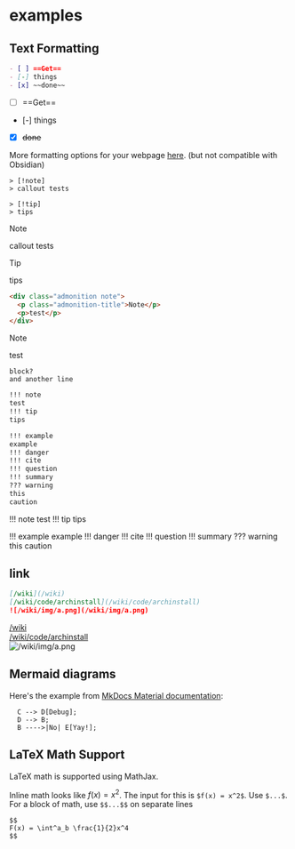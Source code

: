 # examples

## Text Formatting

```md
- [ ] ==Get==
- [-] things
- [x] ~~done~~
```

- [ ] ==Get==
- [-] things
- [x] ~~done~~

More formatting options for your webpage [here](https://squidfunk.github.io/mkdocs-material/reference/formatting/#highlighting-changes). (but not compatible with Obsidian)

```callout
> [!note]
> callout tests

> [!tip]
> tips
```

> [!note]
> callout tests

> [!tip]
> tips

```html
<div class="admonition note">
  <p class="admonition-title">Note</p>
  <p>test</p>
</div>
```

<div class="admonition note">
    <p class="admonition-title">Note</p>
<p>test</p>
</div>

    block?
    and another line

```md
!!! note
test
!!! tip
tips

!!! example
example
!!! danger
!!! cite
!!! question
!!! summary
??? warning
this
caution
```

!!! note
test
!!! tip
tips

!!! example
example
!!! danger
!!! cite
!!! question
!!! summary
??? warning
this
caution

## link

```md
[/wiki](/wiki)  
[/wiki/code/archinstall](/wiki/code/archinstall)  
![/wiki/img/a.png](/wiki/img/a.png)
```

[/wiki](/wiki)  
[/wiki/code/archinstall](/wiki/code/archinstall)  
![/wiki/img/a.png](/wiki/img/a.png)

## Mermaid diagrams

Here's the example from [MkDocs Material documentation](https://squidfunk.github.io/mkdocs-material/reference/diagrams/#using-flowcharts):

```mermaid graph LR A[Start] --> B{Error?}; B -->|Yes| C[Hmm...];
  C --> D[Debug];
  D --> B;
  B ---->|No| E[Yay!];
```

## LaTeX Math Support

LaTeX math is supported using MathJax.

Inline math looks like $f(x) = x^2$. The input for this is `$f(x) = x^2$`. Use `$...$`.  
For a block of math, use `$$...$$` on separate lines

```
$$
F(x) = \int^a_b \frac{1}{2}x^4
$$
```
